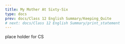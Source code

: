 ```yaml
---
title: My Mother At Sixty-Six
type: docs
prev: docs/Class 12 English Summary/Keeping_Quite
# next: docs/Class 12 English Summary/print_statement
---
```


place holder for CS